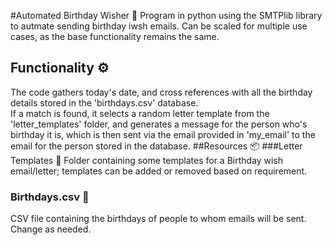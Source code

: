 #Automated Birthday Wisher 🎈
Program in python using the SMTPlib library to autmate sending birthday iwsh emails. Can be scaled for multiple use 
cases, as the base functionality remains the same.
## Functionality ⚙️
The code gathers today's date, and cross references with all the birthday details stored in the 'birthdays.csv' database.
<br>If a match is found, it selects a random letter template from the 'letter_templates' folder, and generates a 
message for the person who's birthday it is, which is then sent via the email provided in 'my_email' to
the email for the person stored in the database.
##Resources 📦
###Letter Templates 📨
Folder containing some templates for a Birthday wish email/letter; templates can be added or removed based on 
requirement.
### Birthdays.csv 📁
CSV file containing the birthdays of people to whom emails will be sent. Change as needed.
